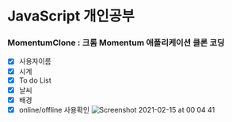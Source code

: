# JavaScript 개인공부

### MomentumClone : 크롬 Momentum 애플리케이션 클론 코딩
- [x] 사용자이름
- [x] 시계
- [x] To do List
- [x] 날씨
- [x] 배경
- [x] online/offline 사용확인
![Screenshot 2021-02-15 at 00 04 41](https://user-images.githubusercontent.com/71870567/107880388-bb2fad80-6f21-11eb-9b8e-a22a4b4fbc76.jpg)
